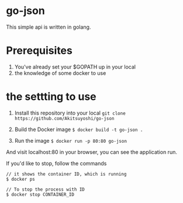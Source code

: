 # go-json

This simple api is written in golang.

# Prerequisites
1. You've already set your $GOPATH up in your local
2. the knowledge of some docker to use


# the settting to use

1. Install this repository into your local
`git clone https://github.com/Akitsuyoshi/go-json`

2. Build the Docker image
`$ docker build -t go-json .`

3. Run the image
`$ docker run -p 80:80 go-json`

And visit localhost:80 in your browser, you can see the application run.

If you'd like to stop, follow the commands
```
// it shows the container ID, which is running
$ docker ps

// To stop the process with ID
$ docker stop CONTAINER_ID
```
